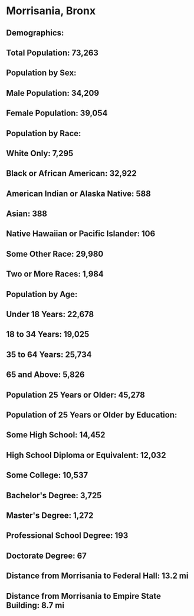 # Morrisania, Bronx
## Demographics:
## Total Population: 73,263
## Population by Sex:
## Male Population: 34,209
## Female Population: 39,054
##
## Population by Race:
## White Only: 7,295
## Black or African American: 32,922
## American Indian or Alaska Native: 588
## Asian: 388
## Native Hawaiian or Pacific Islander: 106
## Some Other Race: 29,980
## Two or More Races: 1,984
##
## Population by Age:
## Under 18 Years: 22,678
## 18 to 34 Years: 19,025
## 35 to 64 Years: 25,734
## 65 and Above: 5,826
##
## Population 25 Years or Older: 45,278
## Population of 25 Years or Older by Education:
## Some High School: 14,452
## High School Diploma or Equivalent: 12,032
## Some College: 10,537
## Bachelor's Degree: 3,725
## Master's Degree: 1,272
## Professional School Degree: 193
## Doctorate Degree: 67
##
## Distance from Morrisania to Federal Hall: 13.2 mi
## Distance from Morrisania to Empire State Building: 8.7 mi





<script src = "https://github.com/YukiYoshimatsu/morrisania_neighborhood/blob/master/map.geojson.html"> <script>
